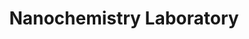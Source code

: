 ---
title: "Nanochemistry Laboratory"
draft: false

# page title background image
bg_image: "images/banner/bg1.jpg"

# meta description ~100 letters in Japanese
description : "Study of optically functional nanomaterials for instrumentation"

# Research image
image: "images/research/research-6.jpg"

# interest

# taxonomy
la_categories: "Material Chemistry" # 分子化学 | 物質化学 | 反応化学
keywords: ["Nanomaterials", "Quantum measurement", "Nano optics"]

# faculties; label: true name and title
faculties:
  fujiwara: Assoc. Prof. Masazumi Fujiwara


# contact info
contact:
- icon: ti-email
  link: mailto:masazumi@okayama-u.ac.jp
  name: masazumi@okayama-u.ac.jp
- icon: ti-mobile
  link: tel:086-251-7834
  name: 086-251-7834
- icon: ti-printer
  link: tel:086-251-7834
  name: FAX 086-251-7834


- name : "Nanochemistry Laboratory"
  icon : "ti-world" # icon pack : https://themify.me/themify-icons
  link : "https://www.nanochem-okayama-u.net/"

- name : "3-1-1 Tsushima-Naka, Kita Ward, Okayama City, Okayama 700-8530"
  icon : "ti-location-pin" # icon pack : https://themify.me/themify-icons
  link : "#"

# type
type: "laboratory"
---